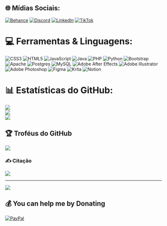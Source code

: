 ## 🌐 Mídias Sociais:
[![Behance](https://img.shields.io/badge/Behance-1769ff?logo=behance&logoColor=white)](https://behance.net/sfxnix) [![Discord](https://img.shields.io/badge/Discord-%237289DA.svg?logo=discord&logoColor=white)](https://discord.gg/Czk#1391) [![LinkedIn](https://img.shields.io/badge/LinkedIn-%230077B5.svg?logo=linkedin&logoColor=white)](https://www.linkedin.com/in/nicolas-c-jakymiu-b919bb24b/) [![TikTok](https://img.shields.io/badge/TikTok-%23000000.svg?logo=TikTok&logoColor=white)](https://tiktok.com/@artsbynx) 

# 💻 Ferramentas & Linguagens:
![CSS3](https://img.shields.io/badge/css3-%231572B6.svg?style=for-the-badge&logo=css3&logoColor=white) ![HTML5](https://img.shields.io/badge/html5-%23E34F26.svg?style=for-the-badge&logo=html5&logoColor=white) ![JavaScript](https://img.shields.io/badge/javascript-%23323330.svg?style=for-the-badge&logo=javascript&logoColor=%23F7DF1E) ![Java](https://img.shields.io/badge/java-%23ED8B00.svg?style=for-the-badge&logo=java&logoColor=white) ![PHP](https://img.shields.io/badge/php-%23777BB4.svg?style=for-the-badge&logo=php&logoColor=white) ![Python](https://img.shields.io/badge/python-3670A0?style=for-the-badge&logo=python&logoColor=ffdd54) ![Bootstrap](https://img.shields.io/badge/bootstrap-%23563D7C.svg?style=for-the-badge&logo=bootstrap&logoColor=white) ![Apache](https://img.shields.io/badge/apache-%23D42029.svg?style=for-the-badge&logo=apache&logoColor=white) ![Postgres](https://img.shields.io/badge/postgres-%23316192.svg?style=for-the-badge&logo=postgresql&logoColor=white) ![MySQL](https://img.shields.io/badge/mysql-%2300f.svg?style=for-the-badge&logo=mysql&logoColor=white) ![Adobe After Effects](https://img.shields.io/badge/Adobe%20After%20Effects-9999FF.svg?style=for-the-badge&logo=Adobe%20After%20Effects&logoColor=white) ![Adobe Illustrator](https://img.shields.io/badge/adobeillustrator-%23FF9A00.svg?style=for-the-badge&logo=adobeillustrator&logoColor=white) ![Adobe Photoshop](https://img.shields.io/badge/adobephotoshop-%2331A8FF.svg?style=for-the-badge&logo=adobephotoshop&logoColor=white) 	![Figma](https://img.shields.io/badge/figma-%23F24E1E.svg?style=for-the-badge&logo=figma&logoColor=white) ![Krita](https://img.shields.io/badge/Krita-203759?style=for-the-badge&logo=krita&logoColor=EEF37B) ![Notion](https://img.shields.io/badge/Notion-%23000000.svg?style=for-the-badge&logo=notion&logoColor=white)
# 📊 Estatísticas do GitHub:
![](https://github-readme-stats.vercel.app/api?username=czkni&theme=dark&hide_border=false&include_all_commits=false&count_private=false)<br/>
![](https://github-readme-streak-stats.herokuapp.com/?user=czkni&theme=dark&hide_border=false)<br/>
![](https://github-readme-stats.vercel.app/api/top-langs/?username=czkni&theme=dark&hide_border=false&include_all_commits=false&count_private=false&layout=compact)

## 🏆 Troféus do GitHub
![](https://github-profile-trophy.vercel.app/?username=czkni&theme=radical&no-frame=false&no-bg=true&margin-w=4)

### ✍️ Citação 
![](https://quotes-github-readme.vercel.app/api?type=horizontal&theme=radical)

---
[![](https://visitcount.itsvg.in/api?id=czkni&icon=0&color=0)](https://visitcount.itsvg.in)

  ## 💰 You can help me by Donating
  [![PayPal](https://img.shields.io/badge/PayPal-00457C?style=for-the-badge&logo=paypal&logoColor=white)](https://paypal.me/czeknyx@gmail.com) 

  
<!-- Proudly created with GPRM ( https://gprm.itsvg.in ) -->
